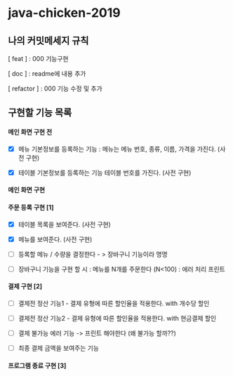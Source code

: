 # java-chicken-2019

## 나의 커밋메세지 규칙
[ feat ] : 000 기능구현

[ doc ] : readme에 내용 추가

[ refactor ] : 000 기능 수정 및 추가

## 구현할 기능 목록

#### 메인 화면 구현 전

- [x] 메뉴 기본정보를 등록하는 기능 : 메뉴는 메뉴 번호, 종류, 이름, 가격을 가진다. (사전 구현)

- [x] 테이블 기본정보를 등록하는 기능 테이블 번호를 가진다. (사전 구현)


#### 메인 화면 구현

#### 주문 등록 구현 [1]

- [x] 테이블 목록을 보여준다. (사전 구현)

- [x] 메뉴를 보여준다. (사전 구현)

- [ ] 등록할 메뉴 / 수량을 결정한다 - > 장바구니 기능이라 명명

- [ ] 장바구니 기능을 구현 할 시 : 메뉴를 N개를 주문한다 (N<100) : 에러 처리 프린트



#### 결제 구현 [2]

- [ ] 결제전 정산 기능1 - 결제 유형에 따른 할인율을 적용한다. with 개수당 할인

- [ ] 결제전 정산 기능2 - 결제 유형에 따른 할인율을 적용한다. with 현금결제 할인

- [ ] 결제 불가능 에러 기능 -> 프린트 해야한다 (왜 불가능 할까??)

- [ ] 최종 결제 금액을 보여주는 기능



#### 프로그램 종료 구현 [3]

